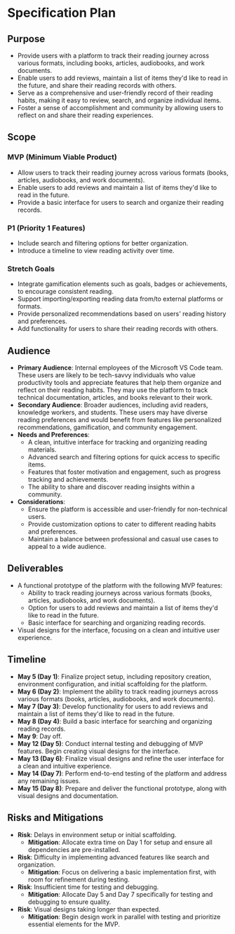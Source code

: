 # Specification Plan

## Purpose
- Provide users with a platform to track their reading journey across various formats, including books, articles, audiobooks, and work documents.
- Enable users to add reviews, maintain a list of items they'd like to read in the future, and share their reading records with others.
- Serve as a comprehensive and user-friendly record of their reading habits, making it easy to review, search, and organize individual items.
- Foster a sense of accomplishment and community by allowing users to reflect on and share their reading experiences.

## Scope

### MVP (Minimum Viable Product)
- Allow users to track their reading journey across various formats (books, articles, audiobooks, and work documents).
- Enable users to add reviews and maintain a list of items they'd like to read in the future.
- Provide a basic interface for users to search and organize their reading records.

### P1 (Priority 1 Features)
- Include search and filtering options for better organization.
- Introduce a timeline to view reading activity over time.

### Stretch Goals
- Integrate gamification elements such as goals, badges or achievements, to encourage consistent reading.
- Support importing/exporting reading data from/to external platforms or formats.
- Provide personalized recommendations based on users' reading history and preferences.
- Add functionality for users to share their reading records with others.

## Audience

- **Primary Audience**: Internal employees of the Microsoft VS Code team. These users are likely to be tech-savvy individuals who value productivity tools and appreciate features that help them organize and reflect on their reading habits. They may use the platform to track technical documentation, articles, and books relevant to their work.
- **Secondary Audience**: Broader audiences, including avid readers, knowledge workers, and students. These users may have diverse reading preferences and would benefit from features like personalized recommendations, gamification, and community engagement.
- **Needs and Preferences**:
  - A clean, intuitive interface for tracking and organizing reading materials.
  - Advanced search and filtering options for quick access to specific items.
  - Features that foster motivation and engagement, such as progress tracking and achievements.
  - The ability to share and discover reading insights within a community.
- **Considerations**:
  - Ensure the platform is accessible and user-friendly for non-technical users.
  - Provide customization options to cater to different reading habits and preferences.
  - Maintain a balance between professional and casual use cases to appeal to a wide audience.

## Deliverables
- A functional prototype of the platform with the following MVP features:
  - Ability to track reading journeys across various formats (books, articles, audiobooks, and work documents).
  - Option for users to add reviews and maintain a list of items they'd like to read in the future.
  - Basic interface for searching and organizing reading records.
- Visual designs for the interface, focusing on a clean and intuitive user experience.

## Timeline
- **May 5 (Day 1)**: Finalize project setup, including repository creation, environment configuration, and initial scaffolding for the platform.
- **May 6 (Day 2)**: Implement the ability to track reading journeys across various formats (books, articles, audiobooks, and work documents).
- **May 7 (Day 3)**: Develop functionality for users to add reviews and maintain a list of items they'd like to read in the future.
- **May 8 (Day 4)**: Build a basic interface for searching and organizing reading records.
- **May 9**: Day off.
- **May 12 (Day 5)**: Conduct internal testing and debugging of MVP features. Begin creating visual designs for the interface.
- **May 13 (Day 6)**: Finalize visual designs and refine the user interface for a clean and intuitive experience.
- **May 14 (Day 7)**: Perform end-to-end testing of the platform and address any remaining issues.
- **May 15 (Day 8)**: Prepare and deliver the functional prototype, along with visual designs and documentation.

## Risks and Mitigations
- **Risk**: Delays in environment setup or initial scaffolding.
  - **Mitigation**: Allocate extra time on Day 1 for setup and ensure all dependencies are pre-installed.
- **Risk**: Difficulty in implementing advanced features like search and organization.
  - **Mitigation**: Focus on delivering a basic implementation first, with room for refinement during testing.
- **Risk**: Insufficient time for testing and debugging.
  - **Mitigation**: Allocate Day 5 and Day 7 specifically for testing and debugging to ensure quality.
- **Risk**: Visual designs taking longer than expected.
  - **Mitigation**: Begin design work in parallel with testing and prioritize essential elements for the MVP.